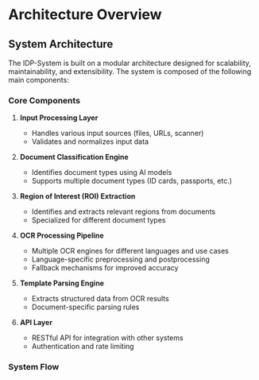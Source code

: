 # Architecture Overview

## System Architecture

The IDP-System is built on a modular architecture designed for scalability, maintainability, and extensibility. The system is composed of the following main components:

### Core Components

1. **Input Processing Layer**
   - Handles various input sources (files, URLs, scanner)
   - Validates and normalizes input data

2. **Document Classification Engine**
   - Identifies document types using AI models
   - Supports multiple document types (ID cards, passports, etc.)

3. **Region of Interest (ROI) Extraction**
   - Identifies and extracts relevant regions from documents
   - Specialized for different document types

4. **OCR Processing Pipeline**
   - Multiple OCR engines for different languages and use cases
   - Language-specific preprocessing and postprocessing
   - Fallback mechanisms for improved accuracy

5. **Template Parsing Engine**
   - Extracts structured data from OCR results
   - Document-specific parsing rules

6. **API Layer**
   - RESTful API for integration with other systems
   - Authentication and rate limiting

### System Flow